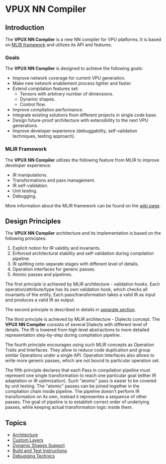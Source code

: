 # VPUX NN Compiler

## Introduction

The **VPUX NN Compiler** is a new NN compiler for VPU platforms.
It is based on [MLIR framework](https://mlir.llvm.org/) and utilizes its API and features.

### Goals

The **VPUX NN Compiler** is designed to achieve the following goals:

* Improve network coverage for current VPU generation.
* Make new network enablement process lighter and faster.
* Extend compilation features set:
  * Tensors with arbitrary number of dimensions.
  * Dynamic shapes.
  * Control flow.
* Improve compilation performance.
* Integrate existing solutions from different projects in single code base.
* Design future-proof architecture with extensibility to the next VPU generations.
* Improve developer experience (debuggability, self-validation techniques, testing approach).

### MLIR Framework

The **VPUX NN Compiler** utilizes the following feature from MLIR to improve developer experience:

* IR manipulations.
* Transformations and pass management.
* IR self-validation.
* Unit testing.
* Debugging.

More information about the MLIR framework can be found on the [wiki page](https://wiki.ith.intel.com/display/VPUWIKI/MLIR+Framework).

## Design Principles

The **VPUX NN Compiler** architecture and its implementation is based on the following principles:

1. Explicit notion for IR validity and invariants.
2. Enforced architectural stability and self-validation during compilation pipeline.
3. IR splitting onto separate stages with different level of details.
4. Operation interfaces for generic passes.
5. Atomic passes and pipelines.

The first principle is achieved by MLIR architecture - validation hooks.
Each operation/attribute/type has its own validation hook, which checks all invariants of the entity.
Each pass/transformation takes a valid IR as input and produces a valid IR as output.

The second principle is described in details in [separate section](architectural_stability.md).

The third principle is achieved by MLIR architecture - Dialects concept.
The **VPUX NN Compiler** consists of several Dialects with different level of details.
The IR is lowered from high level abstractions to more detailed representation step-by-step during compilation pipeline.

The fourth principle encourages using such MLIR concepts as Operation Traits and Interfaces.
They allow to reduce code duplication and group similar Operations under a single API.
Operation Interfaces also allows to write more generic passes, which are not bound to particular operation set.

The fifth principle declares that each Pass in compilation pipeline must represent one single transformation
to reach one particular goal (either IR adaptation or IR optimization).
Such "atomic" pass is easier to be covered by unit testing.
The "atomic" passes can be joined together in the compilation chain inside pipeline.
The pipeline doesn't perform IR transformation on its own, instead it representes a sequence of other passes.
The goal of pipeline is to establish correct order of underlying passes, while keeping actual transformation logic inside them.

## Topics

* [Architecture](architecture.md)
* [Custom Layers](custom_layers.md)
* [Dynamic Shapes Support](dynamism.md)
* [Build and Test Instructions](build_and_test.md)
* [Debugging Technics](debugging.md)
